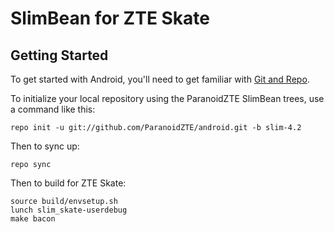 SlimBean for ZTE Skate
===============================

Getting Started
---------------

To get started with Android, you'll need to get
familiar with [Git and Repo](http://source.android.com/download/using-repo).

To initialize your local repository using the ParanoidZTE SlimBean trees, use a command like this:

    repo init -u git://github.com/ParanoidZTE/android.git -b slim-4.2

Then to sync up:

    repo sync

Then to build for ZTE Skate:

    source build/envsetup.sh
    lunch slim_skate-userdebug
    make bacon
